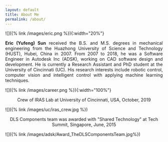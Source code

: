 ```yaml
---
layout: default
title: About Me
permalink: /about/
---
```

![]({% link /images/eric.png %}){:width="20%"}

<p align="justify">
<b>Eric (Yufeng) Sun</b> received the B.S. and M.S. degrees in mechanical engineering from the Huazhong University of Science and Technology (HUST), Hubei, China in 2007. From 2007 to 2018, he was a Software Engineer in Autodesk Inc (ADSK), working on CAD software design and development. He is currently a Research Assistant and PhD student at the University of Cincinnati (UC). His research interests include robotic control, computer vision and intelligent control with applying machine learning techniques.   
</p>

![]({% link /images/career.png %}){:width="100%"}

<p align="center">Crew of IRAS Lab at University of Cincinnati, USA, October, 2019</p>
![]({% link /images/uc/iras_crew.jpg %})


<p align="center">DLS Components team was awarded with "Shared Technology" at Tech Summit, Singapore, June, 2015</p>
![]({% link /images/adsk/Award_TheDLSComponentsTeam.jpg%})


